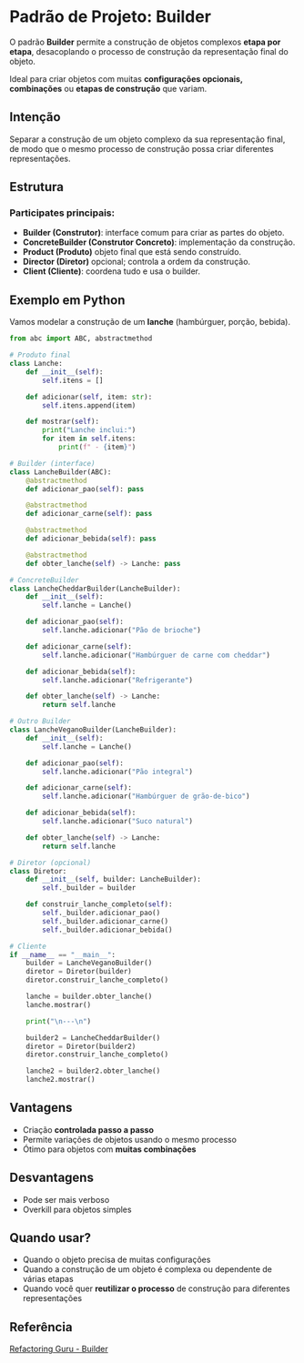 # Padrão de Projeto: Builder

O padrão **Builder** permite a construção de objetos complexos **etapa por etapa**, desacoplando
o processo de construção da representação final do objeto.

Ideal para criar objetos com muitas **configurações opcionais, combinações** ou **etapas de construção** que variam.

## Intenção

Separar a construção de um objeto complexo da sua representação final, de modo que o mesmo processo de construção possa criar diferentes representações.

## Estrutura

### Participates principais:

- **Builder (Construtor)**: interface comum para criar as partes do objeto.
- **ConcreteBuilder (Construtor Concreto)**: implementação da construção.
- **Product (Produto)** objeto final que está sendo construído.
- **Director (Diretor)** opcional; controla a ordem da construção.
- **Client (Cliente)**: coordena tudo e usa o builder.

## Exemplo em Python

Vamos modelar a construção de um **lanche** (hambúrguer, porção, bebida).

```py
from abc import ABC, abstractmethod

# Produto final
class Lanche:
    def __init__(self):
        self.itens = []

    def adicionar(self, item: str):
        self.itens.append(item)

    def mostrar(self):
        print("Lanche inclui:")
        for item in self.itens:
            print(f" - {item}")

# Builder (interface)
class LancheBuilder(ABC):
    @abstractmethod
    def adicionar_pao(self): pass

    @abstractmethod
    def adicionar_carne(self): pass

    @abstractmethod
    def adicionar_bebida(self): pass

    @abstractmethod
    def obter_lanche(self) -> Lanche: pass

# ConcreteBuilder
class LancheCheddarBuilder(LancheBuilder):
    def __init__(self):
        self.lanche = Lanche()

    def adicionar_pao(self):
        self.lanche.adicionar("Pão de brioche")

    def adicionar_carne(self):
        self.lanche.adicionar("Hambúrguer de carne com cheddar")

    def adicionar_bebida(self):
        self.lanche.adicionar("Refrigerante")

    def obter_lanche(self) -> Lanche:
        return self.lanche

# Outro Builder
class LancheVeganoBuilder(LancheBuilder):
    def __init__(self):
        self.lanche = Lanche()

    def adicionar_pao(self):
        self.lanche.adicionar("Pão integral")

    def adicionar_carne(self):
        self.lanche.adicionar("Hambúrguer de grão-de-bico")

    def adicionar_bebida(self):
        self.lanche.adicionar("Suco natural")

    def obter_lanche(self) -> Lanche:
        return self.lanche

# Diretor (opcional)
class Diretor:
    def __init__(self, builder: LancheBuilder):
        self._builder = builder

    def construir_lanche_completo(self):
        self._builder.adicionar_pao()
        self._builder.adicionar_carne()
        self._builder.adicionar_bebida()

# Cliente
if __name__ == "__main__":
    builder = LancheVeganoBuilder()
    diretor = Diretor(builder)
    diretor.construir_lanche_completo()

    lanche = builder.obter_lanche()
    lanche.mostrar()

    print("\n---\n")

    builder2 = LancheCheddarBuilder()
    diretor = Diretor(builder2)
    diretor.construir_lanche_completo()

    lanche2 = builder2.obter_lanche()
    lanche2.mostrar()
```

## Vantagens

- Criação **controlada passo a passo**
- Permite variações de objetos usando o mesmo processo
- Ótimo para objetos com **muitas combinações**

## Desvantagens

- Pode ser mais verboso
- Overkill para objetos simples

## Quando usar?

- Quando o objeto precisa de muitas configurações
- Quando a construção de um objeto é complexa ou dependente de várias etapas
- Quando você quer **reutilizar o processo** de construção para diferentes representações

## Referência
[Refactoring Guru - Builder](https://refactoring.guru/pt-br/design-patterns/builder)